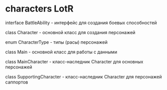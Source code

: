 # characters LotR

interface BattleAbility - интерфейс для создания боевых способностей

class Character - основной класс для создания персонажей

enum CharacterType - типы (расы) персонажей

class Main - основной класс для работы с данными

class MainCharacter - класс-наследник Character для основных персонажей

class SupportingCharacter - класс-наследник Character для персонажей саппортов